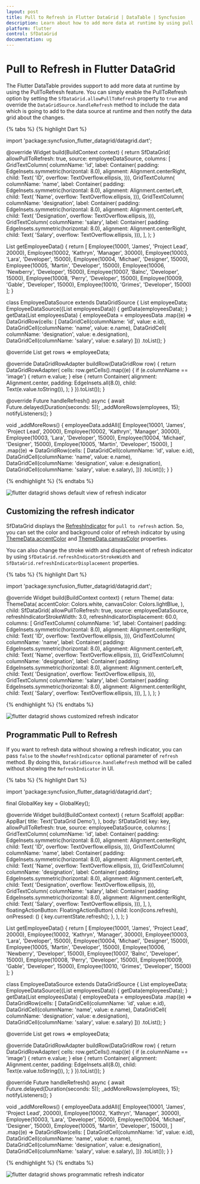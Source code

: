 ```yaml
---
layout: post
title: Pull to Refresh in Flutter DataGrid | DataTable | Syncfusion
description: Learn about how to add more data at runtime by using pull to refresh support and how to show refresh indicator programmatically in Syncfusion Flutter DataGrid.
platform: flutter
control: SfDataGrid
documentation: ug
---
```


# Pull to Refresh in Flutter DataGrid

The Flutter DataTable provides support to add more data at runtime by using the PullToRefresh feature.
You can simply enable the PullToRefresh option by setting the `SfDataGrid.allowPullToRefresh` property to `true` and override the `DataGridSource.handleRefresh` method to include the data which is going to add to the data source at runtime and then notify the data grid about the changes.

{% tabs %}
{% highlight Dart %} 

import 'package:syncfusion_flutter_datagrid/datagrid.dart';

@override
Widget build(BuildContext context) {
  return SfDataGrid(
    allowPullToRefresh: true,
    source: employeeDataSource,
    columns: <GridColumn>[
      GridTextColumn(
        columnName: 'id',
        label: Container(
          padding: EdgeInsets.symmetric(horizontal: 8.0),
          alignment: Alignment.centerRight,
          child: Text(
            'ID',
            overflow: TextOverflow.ellipsis,
          ))),
      GridTextColumn(
        columnName: 'name',
        label: Container(
          padding: EdgeInsets.symmetric(horizontal: 8.0),
          alignment: Alignment.centerLeft,
          child: Text(
            'Name',
            overflow: TextOverflow.ellipsis,
          ))),
      GridTextColumn(
        columnName: 'designation',
        label: Container(
          padding: EdgeInsets.symmetric(horizontal: 8.0),
          alignment: Alignment.centerLeft,
          child: Text(
            'Designation',
            overflow: TextOverflow.ellipsis,
          ))),
      GridTextColumn(
        columnName: 'salary',
        label: Container(
          padding: EdgeInsets.symmetric(horizontal: 8.0),
          alignment: Alignment.centerRight,
          child: Text(
            'Salary',
            overflow: TextOverflow.ellipsis,
          ))),
    ],
  );
}

List<Employee> getEmployeeData() {
  return [
    Employee(10001, 'James', 'Project Lead', 20000),
    Employee(10002, 'Kathryn', 'Manager', 30000),
    Employee(10003, 'Lara', 'Developer', 15000),
    Employee(10004, 'Michael', 'Designer', 15000),
    Employee(10005, 'Martin', 'Developer', 15000),
    Employee(10006, 'Newberry', 'Developer', 15000),
    Employee(10007, 'Balnc', 'Developer', 15000),
    Employee(10008, 'Perry', 'Developer', 15000),
    Employee(10009, 'Gable', 'Developer', 15000),
    Employee(10010, 'Grimes', 'Developer', 15000)
  ];
}

class EmployeeDataSource extends DataGridSource {
  List<DataGridRow> employeeData;
  EmployeeDataSource({List<Employee> employeesData}) {
    getData(employeesData);
  }
  getData(List<Employee> employeesData) {
    employeeData = employeesData
        .map<DataGridRow>((e) => DataGridRow(cells: [
              DataGridCell<int>(columnName: 'id', value: e.id),
              DataGridCell<String>(columnName: 'name', value: e.name),
              DataGridCell<String>(
                  columnName: 'designation', value: e.designation),
              DataGridCell<int>(columnName: 'salary', value: e.salary)
            ]))
        .toList();
  }

  @override
  List<DataGridRow> get rows => employeeData;

  @override
  DataGridRowAdapter buildRow(DataGridRow row) {
    return DataGridRowAdapter(
        cells: row.getCells().map<Widget>((e) {
      if (e.columnName == 'image') {
        return e.value;
      } else {
        return Container(
          alignment: Alignment.center,
          padding: EdgeInsets.all(8.0),
          child: Text(e.value.toString()),
        );
      }
    }).toList());
  }

  @override
  Future<void> handleRefresh() async {
    await Future.delayed(Duration(seconds: 5));
    _addMoreRows(employees, 15);
    notifyListeners();
  }

  void _addMoreRows() {
    employeeData.addAll([
      Employee(10001, 'James', 'Project Lead', 20000),
      Employee(10002, 'Kathryn', 'Manager', 30000),
      Employee(10003, 'Lara', 'Developer', 15000),
      Employee(10004, 'Michael', 'Designer', 15000),
      Employee(10005, 'Martin', 'Developer', 15000),
    ]
        .map<DataGridRow>((e) => DataGridRow(cells: [
              DataGridCell(columnName: 'id', value: e.id),
              DataGridCell(columnName: 'name', value: e.name),
              DataGridCell(columnName: 'designation', value: e.designation),
              DataGridCell(columnName: 'salary', value: e.salary),
            ]))
        .toList());
  }
}

{% endhighlight %}
{% endtabs %}

![flutter datagrid shows default view of refresh indicator](images/pull-to-refresh/flutter-datagrid-pull-to-refresh.gif)

## Customizing the refresh indicator

SfDataGrid displays the [RefreshIndicator](https://api.flutter.dev/flutter/material/RefreshIndicator-class.html) for `pull to refresh` action. So, you can set the color and background color of refresh indicator by using [ThemeData.accentColor](https://api.flutter.dev/flutter/material/ThemeData/accentColor.html) and  [ThemeData.canvasColor](https://api.flutter.dev/flutter/material/ThemeData/canvasColor.html) properties.

You can also change the stroke width and displacement of refresh indicator by using `SfDataGrid.refreshIndicatorStrokeWidth` and `SfDataGrid.refreshIndicatorDisplacement` properties.

{% tabs %}
{% highlight Dart %} 

import 'package:syncfusion_flutter_datagrid/datagrid.dart';

@override
Widget build(BuildContext context) {
  return Theme(
    data: ThemeData(
      accentColor: Colors.white,
      canvasColor: Colors.lightBlue,
    ),
    child: SfDataGrid(
      allowPullToRefresh: true,
      source: employeeDataSource,
      refreshIndicatorStrokeWidth: 3.0,
      refreshIndicatorDisplacement: 60.0,
      columns: <GridColumn>[
        GridTextColumn(
          columnName: 'id',
          label: Container(
            padding: EdgeInsets.symmetric(horizontal: 8.0),
            alignment: Alignment.centerRight,
            child: Text(
              'ID',
              overflow: TextOverflow.ellipsis,
            ))),
        GridTextColumn(
          columnName: 'name',
          label: Container(
            padding: EdgeInsets.symmetric(horizontal: 8.0),
            alignment: Alignment.centerLeft,
            child: Text(
              'Name',
              overflow: TextOverflow.ellipsis,
            ))),
        GridTextColumn(
          columnName: 'designation',
          label: Container(
            padding: EdgeInsets.symmetric(horizontal: 8.0),
            alignment: Alignment.centerLeft,
            child: Text(
              'Designation',
              overflow: TextOverflow.ellipsis,
            ))),
        GridTextColumn(
          columnName: 'salary',
          label: Container(
            padding: EdgeInsets.symmetric(horizontal: 8.0),
            alignment: Alignment.centerRight,
            child: Text(
              'Salary',
              overflow: TextOverflow.ellipsis,
            ))),
      ],
    ),
  );
}

{% endhighlight %}
{% endtabs %}

![flutter datagrid shows customized refresh indicator](images/pull-to-refresh/flutter-datagrid-customized-pull-to-refresh-indicator.gif)

## Programmatic Pull to Refresh

If you want to refresh data without showing a refresh indicator, you can pass `false` to the `showRefreshIndicator` optional parameter of `refresh` method. By doing this, `DataGridSource.handleRefresh` method will be called without showing the `RefreshIndicator` in UI.

{% tabs %}
{% highlight Dart %} 

import 'package:syncfusion_flutter_datagrid/datagrid.dart';

final GlobalKey<SfDataGridState> key = GlobalKey<SfDataGridState>();

@override
Widget build(BuildContext context) {
  return Scaffold(
    appBar: AppBar(
      title: Text('DataGrid Demo'),
    ),
    body: SfDataGrid(
      key: key,
      allowPullToRefresh: true,
      source: employeeDataSource,
      columns: <GridColumn>[
        GridTextColumn(
          columnName: 'id',
          label: Container(
            padding: EdgeInsets.symmetric(horizontal: 8.0),
            alignment: Alignment.centerRight,
            child: Text(
              'ID',
              overflow: TextOverflow.ellipsis,
            ))),
        GridTextColumn(
          columnName: 'name',
          label: Container(
            padding: EdgeInsets.symmetric(horizontal: 8.0),
            alignment: Alignment.centerLeft,
            child: Text(
              'Name',
              overflow: TextOverflow.ellipsis,
            ))),
        GridTextColumn(
          columnName: 'designation',
          label: Container(
            padding: EdgeInsets.symmetric(horizontal: 8.0),
            alignment: Alignment.centerLeft,
            child: Text(
              'Designation',
              overflow: TextOverflow.ellipsis,
            ))),
        GridTextColumn(
          columnName: 'salary',
          label: Container(
            padding: EdgeInsets.symmetric(horizontal: 8.0),
            alignment: Alignment.centerRight,
            child: Text(
              'Salary',
              overflow: TextOverflow.ellipsis,
            ))),
      ],
    ),
    floatingActionButton: FloatingActionButton(
      child: Icon(Icons.refresh),
      onPressed: () {
        key.currentState.refresh();
      },
    ),
  );
}

List<Employee> getEmployeeData() {
  return [
    Employee(10001, 'James', 'Project Lead', 20000),
    Employee(10002, 'Kathryn', 'Manager', 30000),
    Employee(10003, 'Lara', 'Developer', 15000),
    Employee(10004, 'Michael', 'Designer', 15000),
    Employee(10005, 'Martin', 'Developer', 15000),
    Employee(10006, 'Newberry', 'Developer', 15000),
    Employee(10007, 'Balnc', 'Developer', 15000),
    Employee(10008, 'Perry', 'Developer', 15000),
    Employee(10009, 'Gable', 'Developer', 15000),
    Employee(10010, 'Grimes', 'Developer', 15000)
  ];
}

class EmployeeDataSource extends DataGridSource {
  List<DataGridRow> employeeData;
  EmployeeDataSource({List<Employee> employeesData}) {
    getData(employeesData);
  }
  getData(List<Employee> employeesData) {
    employeeData = employeesData
        .map<DataGridRow>((e) => DataGridRow(cells: [
              DataGridCell<int>(columnName: 'id', value: e.id),
              DataGridCell<String>(columnName: 'name', value: e.name),
              DataGridCell<String>(
                  columnName: 'designation', value: e.designation),
              DataGridCell<int>(columnName: 'salary', value: e.salary)
            ]))
        .toList();
  }

  @override
  List<DataGridRow> get rows => employeeData;

  @override
  DataGridRowAdapter buildRow(DataGridRow row) {
    return DataGridRowAdapter(
        cells: row.getCells().map<Widget>((e) {
      if (e.columnName == 'image') {
        return e.value;
      } else {
        return Container(
          alignment: Alignment.center,
          padding: EdgeInsets.all(8.0),
          child: Text(e.value.toString()),
        );
      }
    }).toList());
  }

  @override
  Future<void> handleRefresh() async {
    await Future.delayed(Duration(seconds: 5));
    _addMoreRows(employees, 15);
    notifyListeners();
  }

  void _addMoreRows() {
    employeeData.addAll([
      Employee(10001, 'James', 'Project Lead', 20000),
      Employee(10002, 'Kathryn', 'Manager', 30000),
      Employee(10003, 'Lara', 'Developer', 15000),
      Employee(10004, 'Michael', 'Designer', 15000),
      Employee(10005, 'Martin', 'Developer', 15000),
    ]
        .map<DataGridRow>((e) => DataGridRow(cells: [
              DataGridCell(columnName: 'id', value: e.id),
              DataGridCell(columnName: 'name', value: e.name),
              DataGridCell(columnName: 'designation', value: e.designation),
              DataGridCell(columnName: 'salary', value: e.salary),
            ]))
        .toList());
  }
}

{% endhighlight %}
{% endtabs %}

![flutter datagrid shows programmatic refresh indicator](images/pull-to-refresh/flutter-datagrid-programmatic-pull-to-refresh.gif)